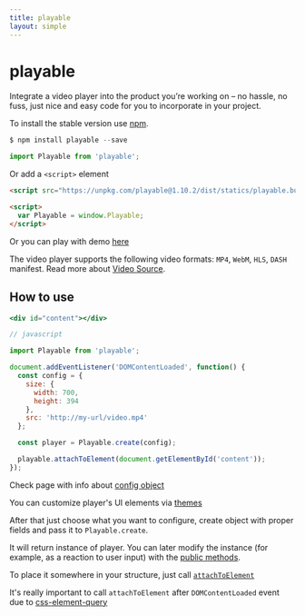 ```yaml
---
title: playable
layout: simple
---
```


# playable

<aside class="notice">
Integrate a video player into the product you’re working on – no hassle, no fuss, just nice and easy code for you to incorporate in your project.
</aside>

<playable-demo></playable-demo>

To install the stable version use [npm](https://www.npmjs.com/package/playable).

```javascript
$ npm install playable --save

import Playable from 'playable';
```

Or add a `<script>` element

```html
<script src="https://unpkg.com/playable@1.10.2/dist/statics/playable.bundle.min.js"></script>

<script>
  var Playable = window.Playable;
</script>
```

Or you can play with demo [here](https://jsfiddle.net/bodia/to0r65f4/)

The video player supports the following video formats: `MP4`, `WebM`, `HLS`, `DASH` manifest. Read more about [Video Source](/video-source).

## How to use

```jsx
<div id="content"></div>

// javascript

import Playable from 'playable';

document.addEventListener('DOMContentLoaded', function() {
  const config = {
    size: {
      width: 700,
      height: 394
    },
    src: 'http://my-url/video.mp4'
  };

  const player = Playable.create(config);

  playable.attachToElement(document.getElementById('content'));
});
```

Check page with info about [config object](/player-config)

You can customize player's UI elements via [themes](/themes)

After that just choose what you want to configure, create object with proper fields and pass it to `Playable.create`.

It will return instance of player. You can later modify the instance (for example, as a reaction to user input) with the  [public methods](/api).

To place it somewhere in your structure, just call [`attachToElement`](/api#attachtoelement)

It's really important to call `attachToElement` after `DOMContentLoaded` event due to [css-element-query](https://github.com/marcj/css-element-queries)
